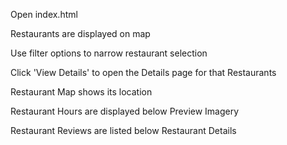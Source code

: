 Open index.html

Restaurants are displayed on map

Use filter options to narrow restaurant selection

Click 'View Details' to open the Details page for that Restaurants

Restaurant Map shows its location

Restaurant Hours are displayed below Preview Imagery

Restaurant Reviews are listed below Restaurant Details

